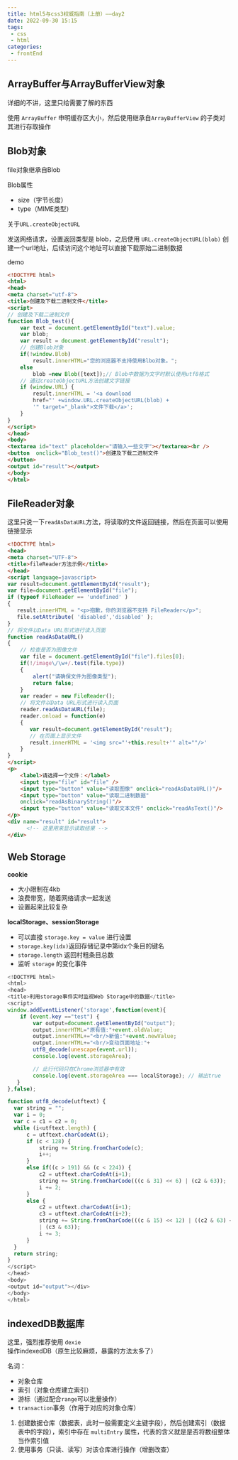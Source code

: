 ```yaml
---
title: html5与css3权威指南（上册）——day2
date: 2022-09-30 15:15
tags:
 - css
 - html
categories: 
 - frontEnd
---
```


## ArrayBuffer与ArrayBufferView对象

详细的不讲，这里只给需要了解的东西

使用 `ArrayBuffer` 申明缓存区大小，然后使用继承自`ArrayBufferView` 的子类对其进行存取操作

## Blob对象

file对象继承自Blob

Blob属性

* size（字节长度）
* type（MIME类型）

关于`URL.createObjectURL`

发送网络请求，设置返回类型是 blob，之后使用 `URL.createObjectURL(blob)` 创建一个url地址，后续访问这个地址可以直接下载原始二进制数据

demo

```html
<!DOCTYPE html>
<html>
<head>
<meta charset="utf-8">
<title>创建及下载二进制文件</title>
<script>
// 创建及下载二进制文件
function Blob_test(){
    var text = document.getElementById("text").value;
    var blob;
    var result = document.getElementById("result");
    // 创建Blob对象
    if(!window.Blob)
        result.innerHTML="您的浏览器不支持使用Blbo对象。";
    else
        blob =new Blob([text]);// Blob中数据为文字时默认使用utf8格式
    // 通过createObjectURL方法创建文字链接
    if (window.URL) {
        result.innerHTML = '<a download
        href="' +window.URL.createObjectURL(blob) +
        '" target="_blank">文件下载</a>';
    }
}
</script>
</head>
<body>
<textarea id="text" placeholder="请输入一些文字"></textarea><br />
<button  onclick="Blob_test()">创建及下载二进制文件
</button>
<output id="result"></output>
</body>
</html>
```

## FileReader对象

这里只说一下`readAsDataURL`方法，将读取的文件返回链接，然后在页面可以使用链接显示

```html
<!DOCTYPE html>
<head>
<meta charset="UTF-8">
<title>fileReader方法示例</title>
</head>
<script language=javascript>
var result=document.getElementById("result");
var file=document.getElementById("file");
if (typeof FileReader == 'undefined' )
{
   result.innerHTML = "<p>抱歉，你的浏览器不支持 FileReader</p>";
   file.setAttribute( 'disabled','disabled' );
}
// 将文件以Data URL形式进行读入页面
function readAsDataURL()
{
    // 检查是否为图像文件
    var file = document.getElementById("file").files[0];
    if(!/image\/\w+/.test(file.type))
    {
        alert("请确保文件为图像类型");
        return false;
    }
    var reader = new FileReader();
    // 将文件以Data URL形式进行读入页面
    reader.readAsDataURL(file);
    reader.onload = function(e)
    {
       var result=document.getElementById("result");
       // 在页面上显示文件
       result.innerHTML = '<img src="'+this.result+'" alt=""/>'
    }
}
</script>
<p>
    <label>请选择一个文件：</label>
    <input type="file" id="file" />
    <input type="button" value="读取图像" onclick="readAsDataURL()"/>
    <input type="button" value="读取二进制数据"
    onclick="readAsBinaryString()"/>
    <input type="button" value="读取文本文件" onclick="readAsText()"/>
</p>
<div name="result" id="result">
      <!-- 这里用来显示读取结果 -->
</div>
```

## Web Storage

**cookie**

* 大小限制在4kb
* 浪费带宽，随着网络请求一起发送
* 设置起来比较复杂

**localStorage、sessionStorage**

* 可以直接 `storage.key = value` 进行设置
* `storage.key(idx)`返回存储记录中第idx个条目的键名
* `storage.length` 返回村粗条目总数
* 监听 `storage` 的变化事件

```javascript
<!DOCTYPE html>
<html>   
<head>   
<title>利用storage事件实时监视Web Storage中的数据</title>
<script>   
window.addEventListener('storage',function(event){
    if (event.key =="test") {        
        var output=document.getElementById("output");
        output.innerHTML="原有值:"+event.oldValue;
        output.innerHTML+="<br/>新值:"+event.newValue;
        output.innerHTML+="<br/>变动页面地址:"+
        utf8_decode(unescape(event.url));
        console.log(event.storageArea);

        // 此行代码只在Chrome浏览器中有效
        console.log(event.storageArea === localStorage); // 输出true 
   }
},false);

function utf8_decode(utftext) {  
  var string = "";  
  var i = 0;  
  var c = c1 = c2 = 0;  
  while (i<utftext.length) {  
      c = utftext.charCodeAt(i);  
      if (c < 128) {  
          string += String.fromCharCode(c);  
          i++;  
      }  
      else if((c > 191) && (c < 224)) {  
          c2 = utftext.charCodeAt(i+1);  
          string += String.fromCharCode(((c & 31) << 6) | (c2 & 63));  
          i += 2;  
      }  
      else {  
          c2 = utftext.charCodeAt(i+1);  
          c3 = utftext.charCodeAt(i+2);  
          string += String.fromCharCode(((c & 15) << 12) | ((c2 & 63) << 6) 
          | (c3 & 63));  
          i += 3;  
      }  
  }  
  return string;  
}  
</script>   
</head>   
<body>      
<output id="output"></div>
</body>
</html>
```

## indexedDB数据库

这里，强烈推荐使用 `dexie` 操作indexedDB（原生比较麻烦，暴露的方法太多了）

名词：

* 对象仓库
* 索引（对象仓库建立索引）
* 游标（通过配合`range`可以批量操作）
* `transaction`事务（作用于对应的对象仓库）

1. 创建数据仓库（数据表，此时一般需要定义主键字段），然后创建索引（数据表中的字段），索引中存在 `multiEntry` 属性，代表的含义就是是否将数组整体当作索引值
2. 使用事务（只读、读写）对该仓库进行操作（增删改查）
